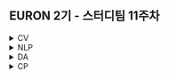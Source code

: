 ## EURON 2기 - 스터디팀 11주차
<details>
<summary>CV</summary>
<div markdown="1">       
<br />
  
| 주차 | 내용             | 발표자                               | 발표자료 |
| ---- | ---------------- | ------------------------------------ | -------- |
| 11   | cs231n 11주차 | 구미진, 안서연       | [📚]()    |
<br />


## Requirements

❗️Local Environment (Jupyter Notebook) 가 아닌  `Google Colab` 을 이용해주세요. ( 미리 설치하실 것은 따로 없으며, Assignment 절차를 따라주시면 됩니다. )

<img width="848" alt="Screenshot 2021-03-21 at 19 53 57" src="https://user-images.githubusercontent.com/49134038/111903237-9086c680-8a84-11eb-8652-19a7668d106a.png">

<br />



## Assignment
💥 **Submission**

* https://cs231n.github.io/assignments2021/assignment3/ 의 `Q3: Network Visualization: Saliency maps, Class Visualization, and Fooling Images (15 points)` 을 완료해주세요.

<br />



## Submission

> 명시된 파일을 구글 드라이브에서 다운받아 해당 `Week_11`  branch에 업로드하신 후 `pull request` 를 진행해주세요.
<br />



1. `Network_Visualization.ipynb`를 완료하신 후, `.py` 파일로 변환해서 제출해주세요. (모든 cell을 하나의 py 파일에 합쳐주세요)
  - `net_visualization_pytorch.py`
  
</div>
</details>

<details>
<summary>NLP</summary>
<div markdown="1">       


| 주차 | 내용             | 발표자                               | 발표자료 |
| ---- | ---------------- | ------------------------------------ | -------- |
| 11    | cs224n 11주차     | 임세영, 김나현              | [📚]()    |

## Assignment
  
### 📍 예습과제(~5/16)
  
1️⃣ CS224N **9강, 10강** 을 수강하고, 요약 및 정리한 내용을 깃허브에 업로드

2️⃣ (선택) 질문 사항이나 공유하고 싶은 내용 깃허브 issue에 추가
- 과제 제출 방법
    - 레포: (origin) Ewha-Euron/2022-1-Euron-NLP
    - issue 추가
        - 제목: [11주차] 질문 있습니다/~ 내용 공유합니다.
        - label:
            - 강의 내용 중 이해가 잘 되지 않는 부분 `question`
            - 강의에는 없지만 추가로 궁금한 사항 `question`
            - 강의에는 없지만 추가로 공유하고 싶은 내용 `share`

### 예습과제 제출 방법
  
> 해당 파일을 `master` branch에 업로드하신 후 해당 `master`  branch에서  `pull request` 를 진행해주세요.
  
- 과제 제출 방법
    - 레포: (origin) username/2022-1-Euron-Study-Assignments
    - 브랜치: `master`
    - 해당 주차 브랜치에 과제 업로드하고 Pull Request, 이때 label은 `예습과제`
  
### 📍 복습과제(~5/16)

1️⃣  아래 구글 드라이브에서 ipynb 파일을 다운받아 필사 과제를 진행해주시면 됩니다. 
  
  - [8주차 Seq2Seq 및 attention 실습](https://drive.google.com/file/d/1w_6AK4KDLR1Ts8ttDFx1YElMFBGeUNzK/view?usp=sharing)

  
### 복습과제 제출 방법
  
> 해당 파일을 `Week_11` branch에 업로드하신 후 해당 `Week_11`  branch에서  `pull request` 를 진행해주세요.
  
- 과제 제출 방법
    - 레포: (origin) username/2022-1-Euron-Study-Assignments
    - 브랜치: `Week_11`
    - 해당 주차 브랜치에 과제 업로드하고 Pull Request, 이때 label은 `NLP` , `복습과제`
  

## Due
  
📍 **5월 16일**까지 제출합니다.   

</div>
</details>



<details>
<summary>DA</summary>
<div markdown="1">       

<br />  
  
| 주차 | 내용         | 발표자                       | 발표자료 |
| ---- | ------------ | ---------------------------- | -------- |
| 11    | 필사 군집화 |손소현, 이서영, 박지운  | [📚]()    |


## **Assignment**

### **📍 예습과제 (~5/16)**

1️⃣ 파이썬 머신러닝 완벽 가이드 7장 군집화의 chapter 6에 해당하는 실습 내용과 아래의 노트북을 필사해주세요.

  * [캐글 노트북](https://www.kaggle.com/code/hellbuoy/online-retail-k-means-hierarchical-clustering)
  * key point : K-means clustering, Hierarchical Clustering, clustering analysis 
 
2️⃣ [Customer Personality Analysis](https://www.kaggle.com/code/karnikakapoor/customer-segmentation-clustering) 노트북을 필사해주세요. 
  * key point : K-means, model evaluation, Cluster EDA → cluster interpretation 
  
  
**예습과제 제출 방법**

> 해당 파일을 `master` branch에 업로드하신 후 해당 `master` branch에서 pull request 를 진행해주세요.
>
  
- 과제 제출 방법
    - 레포: (origin) username/2022-1-Euron-Study-Assignments
    - 브랜치: `master`
    - 해당 주차 브랜치에 과제 업로드하고 Pull Request, 이때 label은 `DA` , `예습과제`
  
  
  
### **📍 복습과제 (~5/16)**
  
1️⃣ DA 레포지토리 Week10 브랜치에 올라온 복습과제 ipynb 파일을 완료하신 후 깃허브에 올려주세요.
  
  
  
**복습과제 제출 방법**

> 해당 파일을 Assignment 레포지토리 `Week_11` branch에 업로드하신 후 해당 `Week_11` branch에서 pull request를 진행해주세요.
> 


  
### Due 

  
* Review
  - **5월 16일**까지 제출합니다.
  

</div>
</details>




<details>
<summary>CP</summary>
<div markdown="1">       

<br />  
  
| 주차 | 내용         | 발표자                       | 발표자료 |
| ---- | ------------ | ---------------------------- | -------- |
| 11    | ㅇ |ㅇ | [📚]()    |


  
## Assignment
### 📍 예습과제 (~0/0)

- 0월 0일 0요일 23:59 분까지

  

  
</div>
</details>
